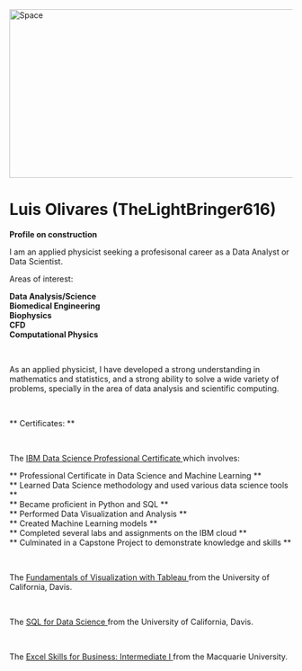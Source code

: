 <img src="https://th.bing.com/th/id/R.2e587dbea1d84bfb4fbde8b5f1ee4736?rik=cgg9CiIqO3GJ%2bQ&riu=http%3a%2f%2fwallup.net%2fwp-content%2fuploads%2f2016%2f01%2f310935-space-stars-nebula.jpg&ehk=gKoTIUBKg36uJ3YLgK19DTFf6Ska7zrS8s%2fWVur9Gw8%3d&risl=&pid=ImgRaw&r=0" alt="Space" width="1500" height="300">

# Luis Olivares (TheLightBringer616) <br>

**Profile on construction** <br>

I am an applied physicist seeking a profesisonal career as a Data Analyst or Data Scientist. <br>

Areas of interest: <br>

**Data Analysis/Science** <br>
**Biomedical Engineering** <br>
**Biophysics** <br>
**CFD** <br>
**Computational Physics** <br>

<br>

As an applied physicist, I have developed a strong understanding in mathematics and statistics, and a strong ability to solve a wide variety of problems, specially in the area of data analysis and scientific computing. <br>

<br>

** Certificates: ** <br>

<br>

The <a href="https://www.coursera.org/account/accomplishments/specialization/certificate/RGWUHSDF5WDW"> IBM Data Science Professional Certificate </a> which involves: <br>

** Professional Certificate in Data Science and Machine Learning ** <br>
** Learned Data Science methodology and used various data science tools ** <br>
** Became proficient in Python and SQL ** <br>
** Performed Data Visualization and Analysis ** <br>
** Created Machine Learning models ** <br>
** Completed several labs and assignments on the IBM cloud ** <br>
** Culminated in a Capstone Project to demonstrate knowledge and skills ** <br>

<br>

The <a href="https://www.coursera.org/account/accomplishments/certificate/BWFKB6HLQLGX"> Fundamentals of Visualization with Tableau </a> from the University of California, Davis. <br>

<br>

The <a href="https://www.coursera.org/account/accomplishments/certificate/KB7C3G6TGQD3"> SQL for Data Science </a> from the University of California, Davis. <br>

<br>

The <a href="https://www.coursera.org/account/accomplishments/certificate/HFSJCY3WRQWW"> Excel Skills for Business: Intermediate I </a> from the Macquarie University. <br>

<br>


